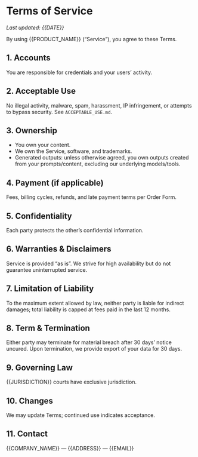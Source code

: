 # Terms of Service

_Last updated: {{DATE}}_

By using {{PRODUCT_NAME}} (“Service”), you agree to these Terms.

## 1. Accounts
You are responsible for credentials and your users’ activity.

## 2. Acceptable Use
No illegal activity, malware, spam, harassment, IP infringement, or attempts to bypass security. See `ACCEPTABLE_USE.md`.

## 3. Ownership
- You own your content.
- We own the Service, software, and trademarks.
- Generated outputs: unless otherwise agreed, you own outputs created from your prompts/content, excluding our underlying models/tools.

## 4. Payment (if applicable)
Fees, billing cycles, refunds, and late payment terms per Order Form.

## 5. Confidentiality
Each party protects the other’s confidential information.

## 6. Warranties & Disclaimers
Service is provided “as is”. We strive for high availability but do not guarantee uninterrupted service.

## 7. Limitation of Liability
To the maximum extent allowed by law, neither party is liable for indirect damages; total liability is capped at fees paid in the last 12 months.

## 8. Term & Termination
Either party may terminate for material breach after 30 days’ notice uncured. Upon termination, we provide export of your data for 30 days.

## 9. Governing Law
{{JURISDICTION}} courts have exclusive jurisdiction.

## 10. Changes
We may update Terms; continued use indicates acceptance.

## 11. Contact
{{COMPANY_NAME}} — {{ADDRESS}} — {{EMAIL}}
